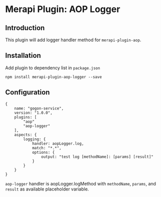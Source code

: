 # Merapi Plugin: AOP Logger

## Introduction

This plugin will add logger handler method for `merapi-plugin-aop`.

## Installation

Add plugin to dependency list in `package.json`

```
npm install merapi-plugin-aop-logger --save
```

## Configuration

```
{
    name: "gogon-service",
    version: "1.0.0",
    plugins: [
        "aop"
        "aop-logger"
    ],
    aspects: {
        logging: {
            handler: aopLogger.log,
            match: "*.*",
            options: {
                output: "test log [methodName]: [params] [result]"
            }
        }
    }
}
```

`aop-logger` handler is aopLogger.logMethod with `methodName`, `params`, and `result` as available placeholder variable.
